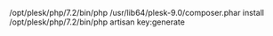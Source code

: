 /opt/plesk/php/7.2/bin/php /usr/lib64/plesk-9.0/composer.phar install
/opt/plesk/php/7.2/bin/php artisan key:generate